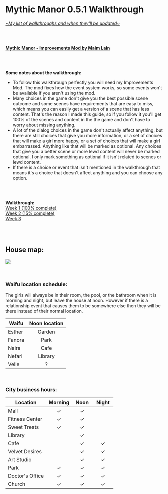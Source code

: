 # Mythic Manor 0.5.1 Walkthrough
[*\~My list of walkthroughs and when they'll be updated\~*](https://www.patreon.com/maimlain)

<br>
<br>

[**Mythic Manor - Improvements Mod by Maim Lain**](https://github.com/maim-lain/mythicmanor/blob/master/mod.md)

<br>
<br>

**Some notes about the walkthrough:**  
- To follow this walkthrough perfectly you will need my Improvements Mod. The mod fixes how the event system works, so some events won't be available if you aren't using the mod.
- Many choices in the game don't give you the best possible scene outcome and some scenes have requirements that are easy to miss, which means you can easily get a version of a scene that has less content. That's the reason I made this guide, so if you follow it you'll get 100% of the scenes and content in the the game and don't have to worry about missing anything.
- A lot of the dialog choices in the game don't actually affect anything, but there are still choices that give you more information, or a set of choices that will make a girl more happy, or a set of choices that will make a girl embarrassed. Anything like that will be marked as optional. Any choices that give you a better scene or more lewd content will never be marked optional. I only mark something as optional if it isn't related to scenes or lewd content.
- If there is a choice or event that isn't mentioned in the walkthrough that means it's a choice that doesn't affect anything and you can choose any option.

<br>
<br>

**Walkthrough:**  
[Week 1 (100% complete)](https://github.com/maim-lain/mythicmanor/blob/master/weeks/week1.md)  
[Week 2 (15% complete)](https://github.com/maim-lain/mythicmanor/blob/master/weeks/week2.md)  
[Week 3](https://github.com/maim-lain/mythicmanor/blob/master/weeks/week3.md)  

<br>
<br>

## House map:
![](https://i.lensdump.com/i/8yHYLK.jpg?raw=true)

<br>

### Waifu location schedule:
The girls will always be in their room, the pool, or the bathroom when it is morning and night, but leave the house at noon. However if there is a relationship event that causes them to be somewhere else then they will be there instead of their normal location.

Waifu | Noon location
--- | :---:
Esther | Garden
Fanora | Park
Naira | Cafe
Nefari | Library
Velle | ?

<br>

### City business hours:
Location | Morning | &nbsp;Noon&nbsp; | &nbsp;Night&nbsp;
--- | :---: | :---: | :---:
Mall | ✓ | ✓ |  
Fitness Center | ✓ | ✓ |  
Sweet Treats | ✓ | ✓ |  
Library |   | ✓ |  
Cafe |   | ✓ | ✓
Velvet Desires |   | ✓ | ✓
Art Studio |   | ✓ | ✓
Park | ✓ | ✓ | ✓
Doctor's Office | ✓ | ✓ | ✓
Church | ✓ | ✓ | ✓
